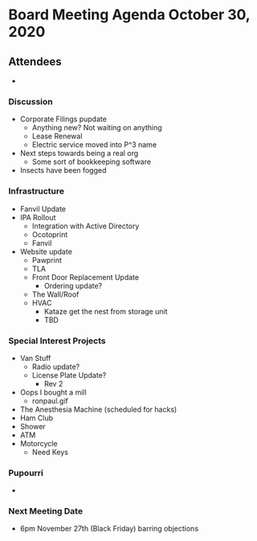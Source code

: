 # Board Meeting Agenda October 30, 2020

## Attendees
-

### Discussion
- Corporate Filings pupdate
  - Anything new? Not waiting on anything
  - Lease Renewal
  - Electric service moved into P^3 name
- Next steps towards being a real org
  - Some sort of bookkeeping software
- Insects have been fogged

### Infrastructure
- Fanvil Update
- IPA Rollout
  - Integration with Active Directory
  - Ocotoprint
  - Fanvil
- Website update
  - Pawprint
  - TLA
  - Front Door Replacement Update
    - Ordering update?
  - The Wall/Roof
  - HVAC
    - Kataze get the nest from storage unit
    - TBD

### Special Interest Projects
- Van Stuff
  - Radio update?
  - License Plate Update?
    - Rev 2
- Oops I bought a mill
  - ronpaul.gif
- The Anesthesia Machine (scheduled for hacks)
- Ham Club
- Shower
- ATM
- Motorcycle
  - Need Keys

### Pupourri
-


### Next Meeting Date
- 6pm November 27th (Black Friday) barring objections
